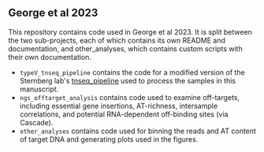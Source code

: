 ## George et al 2023

This repository contains code used in George et al 2023. It is split between the two sub-projects, each of which contains its own README and documentation, and other_analyses, which contains custom scripts with their own documentation. 

- `typeV_tnseq_pipeline` contains the code for a modified version of the Sternberg lab's [tnseq_pipeline](https://github.com/sternberglab/tnseq_pipeline) used to process the samples in this manuscript. 
- `ngs_offtarget_analysis` contains code used to examine off-targets, including essential gene insertions, AT-richness, intersample correlations, and potential RNA-dependent off-binding sites (via Cascade). 
- `other_analyses` contains code used for binning the reads and AT content of target DNA and generating plots used in the figures. 